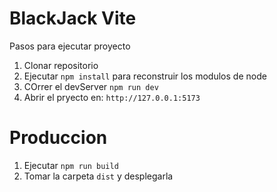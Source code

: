 # BlackJack Vite

Pasos para ejecutar proyecto

1. Clonar repositorio
2. Ejecutar ```npm install``` para reconstruir los modulos de node
3. COrrer el devServer ```npm run dev```
4. Abrir el pryecto en: ```http://127.0.0.1:5173```

# Produccion

1. Ejecutar ```npm run build```
2. Tomar la carpeta ```dist``` y desplegarla